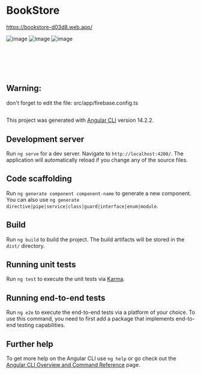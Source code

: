 # BookStore

https://bookstore-d03d8.web.app/ 


![image](https://user-images.githubusercontent.com/63197899/190851066-b5ea8340-fc3f-4bc4-bbeb-50704d155b18.png)
![image](https://user-images.githubusercontent.com/63197899/190851067-d630c257-131d-41a6-aa7c-2442f1b180f0.png)
![image](https://user-images.githubusercontent.com/63197899/190851071-c6a8c5b4-a34e-4397-9903-04662e63b711.png)

<br>
<br>
<br>
<br>


## Warning: 
don't forget to edit the file: src/app/firebase.config.ts

##

This project was generated with [Angular CLI](https://github.com/angular/angular-cli) version 14.2.2.

## Development server

Run `ng serve` for a dev server. Navigate to `http://localhost:4200/`. The application will automatically reload if you change any of the source files.

## Code scaffolding

Run `ng generate component component-name` to generate a new component. You can also use `ng generate directive|pipe|service|class|guard|interface|enum|module`.

## Build

Run `ng build` to build the project. The build artifacts will be stored in the `dist/` directory.

## Running unit tests

Run `ng test` to execute the unit tests via [Karma](https://karma-runner.github.io).

## Running end-to-end tests

Run `ng e2e` to execute the end-to-end tests via a platform of your choice. To use this command, you need to first add a package that implements end-to-end testing capabilities.

## Further help

To get more help on the Angular CLI use `ng help` or go check out the [Angular CLI Overview and Command Reference](https://angular.io/cli) page.

